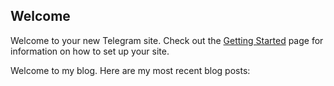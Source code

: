 ## Welcome

Welcome to your new Telegram site.  Check out the [Getting Started](/getting_started) page
for information on how to set up your site.

<span data-lift="if?extra_true=has_blog">Welcome to my blog.  Here are my most recent blog posts:</span>

<div data-lift="if?extra_true=has_blog">
      <div data-lift="blog.simple"></div>
</div>

[title: Telegram Test]: /
